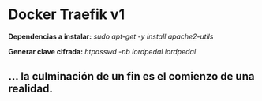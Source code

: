 # Docker Traefik v1

**Dependencias a instalar:** *sudo apt-get -y install apache2-utils*

**Generar clave cifrada:** *htpasswd -nb lordpedal lordpedal*

## ... la culminación de un fin es el comienzo de una realidad.
